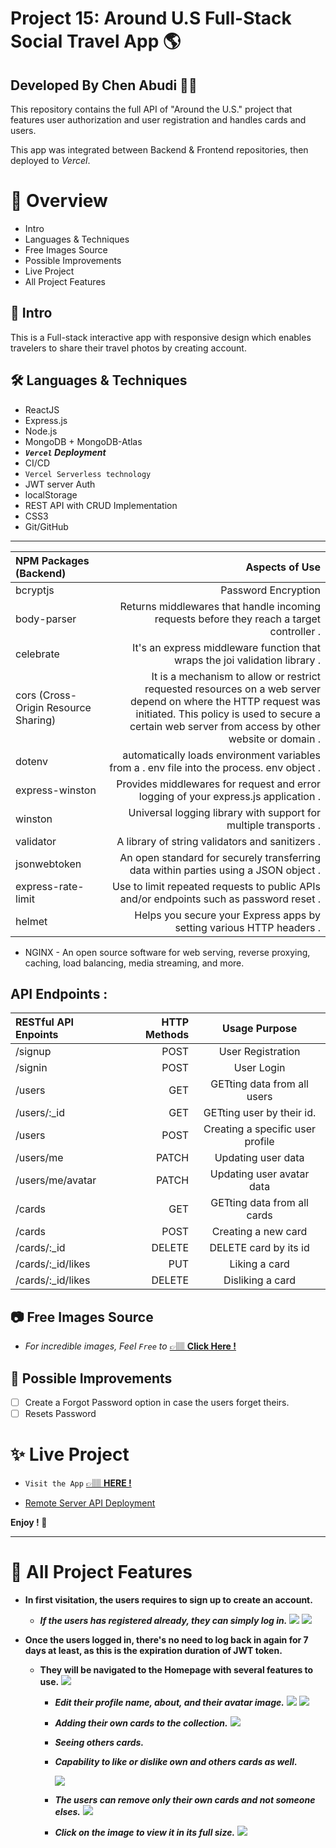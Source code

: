 # Project 15: Around U.S Full-Stack Social Travel App 🌎

## **Developed By Chen Abudi** 👩‍💻

This repository contains the full API of "Around the U.S." project that features user authorization and user registration and handles cards and users.

This app was integrated between Backend & Frontend repositories, then deployed to _Vercel_.

# 📢 Overview

- Intro
- Languages & Techniques
- Free Images Source
- Possible Improvements
- Live Project
- All Project Features

## 🔎 Intro

This is a Full-stack interactive app with responsive design which enables travelers to share their travel photos by creating account.

## 🛠️ Languages & Techniques

- ReactJS
- Express.js
- Node.js
- MongoDB + MongoDB-Atlas
- **_`Vercel` Deployment_**
- CI/CD
- `Vercel Serverless technology`
- JWT server Auth
- localStorage
- REST API with CRUD Implementation
- CSS3
- Git/GitHub

---

| NPM Packages (Backend)               |                                                                                                                                                                                                         Aspects of Use |
| :----------------------------------- | ---------------------------------------------------------------------------------------------------------------------------------------------------------------------------------------------------------------------: |
| bcryptjs                             |                                                                                                                                                                                                    Password Encryption |
| body-parser                          |                                                                                                                              Returns middlewares that handle incoming requests before they reach a target controller . |
| celebrate                            |                                                                                                                                            It's an express middleware function that wraps the joi validation library . |
| cors (Cross-Origin Resource Sharing) | It is a mechanism to allow or restrict requested resources on a web server depend on where the HTTP request was initiated. This policy is used to secure a certain web server from access by other website or domain . |
| dotenv                               |                                                                                                                             automatically loads environment variables from a . env file into the process. env object . |
| express-winston                      |                                                                                                                                    Provides middlewares for request and error logging of your express.js application . |
| winston                              |                                                                                                                                                       Universal logging library with support for multiple transports . |
| validator                            |                                                                                                                                                                        A library of string validators and sanitizers . |
| jsonwebtoken                         |                                                                                                                                   An open standard for securely transferring data within parties using a JSON object . |
| express-rate-limit                   |                                                                                                                                Use to limit repeated requests to public APIs and/or endpoints such as password reset . |
| helmet                               |                                                                                                                                                   Helps you secure your Express apps by setting various HTTP headers . |

- NGINX - An open source software for web serving, reverse proxying, caching, load balancing, media streaming, and more.

## API Endpoints :

| RESTful API Enpoints | HTTP Methods |          Usage Purpose           |
| :------------------- | -----------: | :------------------------------: |
| /signup              |         POST |        User Registration         |
| /signin              |         POST |            User Login            |
| /users               |          GET |   GETting data from all users    |
| /users/:\_id         |          GET |    GETting user by their id.     |
| /users               |         POST | Creating a specific user profile |
| /users/me            |        PATCH |        Updating user data        |
| /users/me/avatar     |        PATCH |    Updating user avatar data     |
| /cards               |          GET |   GETting data from all cards    |
| /cards               |         POST |       Creating a new card        |
| /cards/:\_id         |       DELETE |      DELETE card by its id       |
| /cards/:\_id/likes   |          PUT |          Liking a card           |
| /cards/:\_id/likes   |       DELETE |         Disliking a card         |

## 📷 Free Images Source

- _For incredible images, Feel `Free` to_ [&#128073;&#127997; **Click Here !**](https://unsplash.com/)

## 🔧 Possible Improvements

- [ ] Create a Forgot Password option in case the users forget theirs.
- [ ] Resets Password

# ✨ Live Project

<!-- - `Visit the App` [&#128073;&#127997; **HERE !**](https://chen23-around-us.students.nomoredomainssbs.ru/) -->

- `Visit the App` [&#128073;&#127997; **HERE !**](https://react-around-api-full-client.vercel.app/)

- [Remote Server API Deployment](https://react-around-api-full-five.vercel.app)

<!-- - [Remote GCP Server API Deployment](https://api.chen23-around-us.students.nomoredomainssbs.ru/) -->

**Enjoy ! 🌺**

---

# 📸 All Project Features

- **In first visitation, the users requires to sign up to create an account.**

  - **_If the users has registered already, they can simply log in._**
    ![](./frontend/src/images/signup.png)
    ![](./frontend/src/images/login.png)

- **Once the users logged in, there's no need to log back in again for 7 days at least, as this is the expiration duration of JWT token.**

  - **They will be navigated to the **Homepage** with several features to use.**
    ![](./frontend/src/images/homepage.png)

    - **_Edit their profile name, about, and their avatar image._**
      ![](./frontend/src/images/edit-profile.png)
      ![](./frontend/src/images/update-user-avatar.png)

    - **_Adding their own cards to the collection._**
      ![](./frontend/src/images/add-card.png)

    - **_Seeing others cards._**

    - **_Capability to like or dislike own and others cards as well._**

      ![](./frontend/src/images/like-dislike.jpg)

    - **_The users can remove only their own cards and not someone elses._**
      ![](./frontend/src/images/remove.jpg)

    - **_Click on the image to view it in its full size._**
      ![](./frontend//src//images/zoom-in.png)
